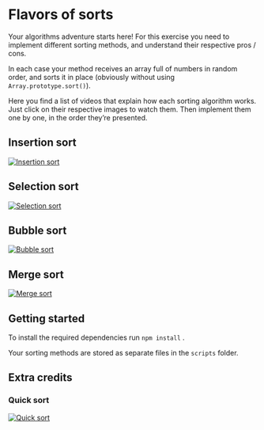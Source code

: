 # Flavors of sorts

Your algorithms adventure starts here! For this exercise you need to implement different sorting methods, and understand their respective pros / cons.

In each case your method receives an array full of numbers in random order, and sorts it in place (obviously without using `Array.prototype.sort()`).

Here you find a list of videos that explain how each sorting algorithm works. Just click on their respective images to watch them. Then implement them one by one, in the order they’re presented.

## Insertion sort

[![Insertion sort](https://img.youtube.com/vi/DFG-XuyPYUQ/maxresdefault.jpg)](https://www.youtube.com/embed/DFG-XuyPYUQ)

## Selection sort

[![Selection sort](https://img.youtube.com/vi/f8hXR_Hvybo/maxresdefault.jpg)](https://www.youtube.com/embed/f8hXR_Hvybo)

## Bubble sort

[![Bubble sort](https://img.youtube.com/vi/8Kp-8OGwphY/maxresdefault.jpg)](https://www.youtube.com/embed/8Kp-8OGwphY)

## Merge sort

[![Merge sort](https://img.youtube.com/vi/EeQ8pwjQxTM/maxresdefault.jpg)](https://www.youtube.com/embed/EeQ8pwjQxTM)

## Getting started

To install the required dependencies run `npm install` .

Your sorting methods are stored as separate files in the `scripts` folder.

## Extra credits

### Quick sort

[![Quick sort](https://img.youtube.com/vi/ZHVk2blR45Q/maxresdefault.jpg)](https://www.youtube.com/watch?v=ZHVk2blR45Q)
